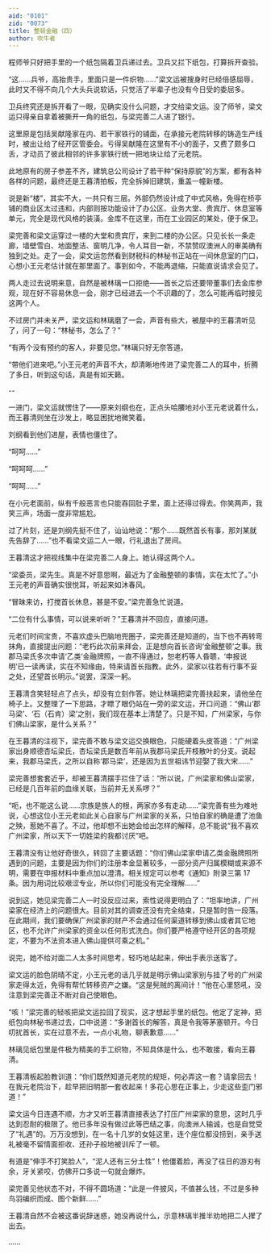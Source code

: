 ```yaml
---
aid: "0101"
zid: "0073"
title: 整顿金融（四）
author: 吹牛者
---
```


程师爷只好把手里的一个纸包隔着卫兵递过去。卫兵又拦下纸包，打算拆开查验。



“这……兵爷，高抬贵手，里面只是一件织物……”梁文运被搜身时已经倍感屈辱，此时又不得不向几个大头兵说软话，只觉活了半辈子也没有今日受的委屈多。



卫兵终究还是拆开看了一眼，见确实没什么问题，才交给梁文运。没了师爷，梁文运只得亲自拿着被撕开一角的纸包，与梁完善二人进了银行。



这里原是包括吴献隆家在内、若干家铁行的铺面，在承接元老院转移的铸造生产线时，被出让给了经开区管委会。亏得吴献隆在这里有不小的面子，又费了颇多口舌，才动员了彼此相邻的许多家铁行统一把地块让给了元老院。



此地原有的房子参差不齐，建筑总公司设计了若干种“保持原貌”的方案，都有各种各样的问题，最终还是王暮清拍板，完全拆掉旧建筑，重盖一幢新楼。



说是新“楼”，其实不大，一共只有三层。外部仍然设计成了中式风格，免得在桥亭铺的商业区太过违和，内部则按功能设计了办公区、业务大堂、贵宾厅、休息室等单元，完全是现代风格的装潢。金库不在这里，而在工业园区的某处，便于保卫。



梁完善和梁文运穿过一楼的大堂和贵宾厅，来到二楼的办公区。只见长长一条走廊，墙壁雪白、地面整洁、窗明几净，令人耳目一新，不禁赞叹澳洲人的审美确有独到之处。走了一会，梁文运忽然看到财税科的林秘书正站在一间休息室的门口，心想小王元老估计就在那里面了。事到如今，不能再退缩，只能直说请求会见了。



两人走过去说明来意，自然是被林璃一口拒绝——首长之后还要带董事们去金库参观，现在好不容易休息一会，刚才已经进去一个不识趣的了，怎么可能再临时接见这两个人。



不过房门并未关严，梁文运和林璃磨了一会，声音有些大，被屋中的王暮清听见了，问了一句：“林秘书，怎么了？”



“有两个没有预约的客人，非要见您。”林璃只好无奈答道。



“带他们进来吧。”小王元老的声音不大，却清晰地传进了梁完善二人的耳中，折腾了多日，听到这句话，真是有如天籁。



--



一进门，梁文运就愣住了——原来刘纲也在，正点头哈腰地对小王元老说着什么，而王暮清则坐在沙发上，略显困扰地微笑着。



刘纲看到他们进屋，表情也僵住了。



“呵呵……”

“呵呵呵……”

“呵呵……”



在小元老面前，纵有千般恶言也只能吞回肚子里，面上还得过得去。你笑两声，我笑三声，场面一度非常尴尬。



过了片刻，还是刘纲先挺不住了，讪讪地说：“那个……既然首长有事，那刘某就先告辞了……”也不看梁文运二人一眼，行礼退出了房间。



王暮清这才把视线集中在梁完善二人身上。她认得这两个人。



“梁委员，梁先生。真是不好意思啊，最近为了金融整顿的事情，实在太忙了。”小王元老的声音确实很悦耳，听起来如沐春风。



“冒昧来访，打搅首长休息，甚是不安。”梁完善急忙说道。



“二位有什么事情，可以说来听听？”王暮清并不回应，直接问道。



元老们时间宝贵，不喜欢虚头巴脑地兜圈子，梁完善还是知道的，当下也不再转弯抹角，直接提出问题：“老朽此次前来拜会，正是想向首长咨询‘金融整顿’之事。我郡马梁氏多次申请‘乙类’金融牌照，一直不得通过，恕老朽等人昏聩，‘申报说明’已一读再读，实在不知缘由，特来请首长指教。此外，梁家以往若有行事不妥之处，还望首长明示。”说罢，深深一躬。



王暮清含笑轻轻点了点头，却没有立刻作答。她让林璃把梁完善扶起来，请他坐在椅子上。又整理了一下思路，才瞟了眼仍站在一旁的梁文运，开口问道：“佛山‘郡马梁’、‘石（石肯）梁’之别，我们现在基本上清楚了。只是不知，广州梁家，与你们佛山梁家，是什么关系？”



在王暮清的注视下，梁完善不敢与梁文运交换眼色，只能硬着头皮答道：“广州梁家出身顺德杏坛梁氏，杏坛梁氏是数百年前从我郡马梁氏开枝散叶的分支。说起来，我郡马梁氏，之所以自称‘郡马梁’，还是因为五世祖讳节迎娶了我大宋……”



梁完善想套套近乎，却被王暮清摆手拦住了话：“所以说，广州梁家和佛山梁家，已经是几百年前的血缘关联，当前并无关系啰？”



“呃，也不能这么说……宗族是族人的根，两家亦多有走动……”梁完善有些为难地说，心想这位小王元老如此关心自家与广州梁家的关系，只怕自家的确是遭了池鱼之殃，惹她不喜了。不过，他却想不出她会给出怎样的解释，总不能说“我不喜欢广州梁家，所以天下一切姓梁的我都讨厌”吧。



王暮清没有让他好奇很久，转回了主要话题：“你们佛山梁家申请乙类金融牌照所遇到的问题，主要是因为你们的注册本金显著较多，一部分资产归属模糊或来源不明，需要在申报材料中重点加以澄清。相关规定可以参考《通知》附录三第 17 条。因为用词比较艰涩专业，所以你们可能没有完全理解……”



说到这，她见梁完善二人一时没反应过来，索性说得更明白了：“坦率地讲，广州梁家在经济上的问题很大。目前对其的调查还没有完全结束，只是暂时告一段落。在此期间，我们要确保广州梁家的财产不会通过任何渠道转移到佛山或者其它地区，也不允许广州梁家的资金以任何形式洗白。你们要严格遵守经开区的各项规定，不要为不法资本进入佛山提供可乘之机。”



说完，她不给对面二人太多时间思考，轻巧地站起来，伸出手表示送客了。



梁文运的脸色阴晴不定，小王元老的话几乎就是明示佛山梁家别与挂了号的广州梁家走得太近，免得有帮忙转移资产之嫌。“这是髡贼的离间计！”他在心里怒吼，没注意到梁完善正不断对自己使眼色。



“咳！”梁完善的轻咳把梁文运拉回了现实，这才想起手里的纸包。他定了定神，把纸包向林秘书递过去，口中说道：“多谢首长的解答，真是令我等茅塞顿开。今日叨扰首长，实在过意不去，一点小礼物，聊表歉意……”



林璃见纸包里是件极为精美的手工织物，不知具体是什么，也不敢接，看向王暮清。



王暮清板起脸教训道：“你们既然知道元老院的规矩，何必弄这一套？请拿回去！在我元老院治下，趁早把旧明那一套收起来！多花心思在正事上，少走这些歪门邪道！”



梁文运今日连遇不顺，方才又听王暮清直接表达了打压广州梁家的意思，这时几乎达到忍耐的极限了。他已多年没有做过此等巴结之事，向澳洲人输诚，也是自觉受了“礼遇”的。万万没想到，在一名十几岁的女娃这里，连个座位都没捞到，亲手送礼被毫不留情面拒收、还孙子般地被训斥了一顿。



有道是“伸手不打笑脸人”，“泥人还有三分土性”！他僵着脸，再没了往日的游刃有余，牙关紧咬，仿佛开口多说一句就会爆炸。



梁完善见他状态不对，不得不圆场道：“此是一件披风，不值甚么钱，不过是多种鸟羽编织而成、图个新鲜……”



王暮清自然不会被这番说辞迷惑，她没再说什么，示意林璃半推半劝地把二人撵了出去。

……


